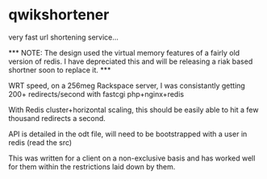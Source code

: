 qwikshortener
=============

very fast url shortening service...

*** NOTE: The design used the virtual memory features of a fairly old version of redis. I have depreciated this and will be releasing a riak based shortner soon to replace it. ***

WRT speed, on a 256meg Rackspace server, I was consistantly getting 200+ redirects/second with fastcgi php+nginx+redis

With Redis cluster+horizontal scaling, this should be easily able to hit a few thousand redirects a second.

API is detailed in the odt file, will need to be bootstrapped with a user in redis (read the src)

This was written for a client on a non-exclusive basis and has worked well for them within the restrictions laid down by them.
